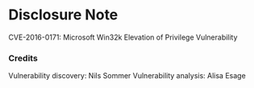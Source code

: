 # Disclosure Note

CVE-2016-0171: Microsoft Win32k Elevation of Privilege Vulnerability

### Credits

Vulnerability discovery: Nils Sommer
Vulnerability analysis: Alisa Esage
